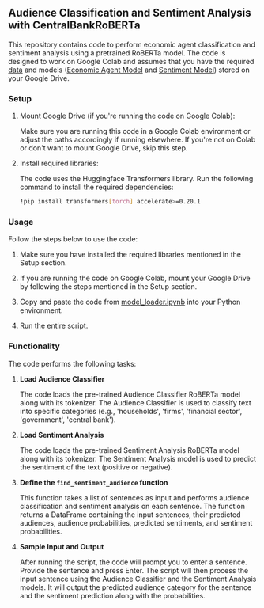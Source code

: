 ## Audience Classification and Sentiment Analysis with CentralBankRoBERTa

This repository contains code to perform economic agent classification and sentiment analysis using a pretrained RoBERTa model. The code is designed to work on Google Colab and assumes that you have the required [data](https://github.com/Moritz-Pfeifer/CentralBankRoBERTa/tree/main/Data) and models ([Economic Agent Model](https://github.com/Moritz-Pfeifer/CentralBankRoBERTa/tree/main/Agent_classification/result/RoBERTa) and [Sentiment Model](https://github.com/Moritz-Pfeifer/CentralBankRoBERTa/tree/main/Sentiment_classification/result/RoBERTa/checkpoint-500)) stored on your Google Drive.

### Setup

1. Mount Google Drive (if you're running the code on Google Colab):

   Make sure you are running this code in a Google Colab environment or adjust the paths accordingly if running elsewhere. If you're not on Colab or don't want to mount Google Drive, skip this step.

2. Install required libraries:

   The code uses the Huggingface Transformers library. Run the following command to install the required dependencies:

   ```bash
   !pip install transformers[torch] accelerate>=0.20.1
   ```

### Usage

   Follow the steps below to use the code:

1. Make sure you have installed the required libraries mentioned in the Setup section.

2. If you are running the code on Google Colab, mount your Google Drive by following the steps mentioned in the Setup section.

3. Copy and paste the code from [model_loader.ipynb](https://github.com/Moritz-Pfeifer/CentralBankRoBERTa/blob/main/Model_loader/Model_loader.ipynb) into your Python environment.

4. Run the entire script.

### Functionality

   The code performs the following tasks:

1. **Load Audience Classifier**

   The code loads the pre-trained Audience Classifier RoBERTa model along with its tokenizer. The Audience Classifier is used to classify text into specific categories (e.g., 'households', 'firms', 'financial sector', 'government', 'central bank').

2. **Load Sentiment Analysis**

   The code loads the pre-trained Sentiment Analysis RoBERTa model along with its tokenizer. The Sentiment Analysis model is used to predict the sentiment of the text (positive or negative).

3. **Define the `find_sentiment_audience` function**

   This function takes a list of sentences as input and performs audience classification and sentiment analysis on each sentence. The function returns a DataFrame containing the input sentences, their predicted audiences, audience probabilities, predicted sentiments, and sentiment probabilities.

4. **Sample Input and Output**

   After running the script, the code will prompt you to enter a sentence. Provide the sentence and press Enter. The script will then process the input sentence using the Audience Classifier and the Sentiment Analysis models. It will output the predicted audience category for the sentence and the sentiment prediction along with the probabilities.

